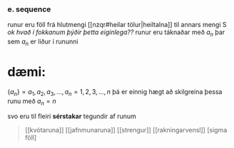 ### e. sequence
runur eru föll frá hlutmengi [[nzqr#heilar tölur|heiltalna]] til annars mengi S *ok hvað í fokkanum þýðir þetta eiginlega??*
runur eru táknaðar með $a_n$ þar sem $a_n$ er liður í rununni

# dæmi:
$\{a_n\} =a_1,a_2,a_3,...,a_n=1,2,3,...,n$
þá er einnig hægt að skilgreina þessa runu með $a_n=n$

svo eru til fleiri **sérstakar** tegundir af runum
> [[kvótaruna]]
> [[jafnmunaruna]]
> [[strengur]]
> [[rakningarvensl]]
> [sigma föll]
